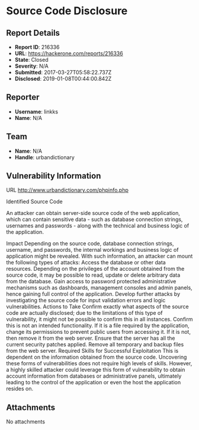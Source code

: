 # Source Code Disclosure

## Report Details
- **Report ID**: 216336
- **URL**: https://hackerone.com/reports/216336
- **State**: Closed
- **Severity**: N/A
- **Submitted**: 2017-03-27T05:58:22.737Z
- **Disclosed**: 2019-01-08T00:44:00.842Z

## Reporter
- **Username**: linkks
- **Name**: N/A

## Team
- **Name**: N/A
- **Handle**: urbandictionary

## Vulnerability Information
URL  http://www.urbandictionary.com/phpinfo.php 

Identified Source Code
<?php echo phpinfo(); ?>

An attacker can obtain server-side source code of the web application, which can contain sensitive data - such as database connection strings, usernames and passwords - along with the technical and business logic of the application.

Impact
Depending on the source code, database connection strings, username, and passwords, the internal workings and business logic of application might be revealed. With such information, an attacker can mount the following types of attacks:
Access the database or other data resources. Depending on the privileges of the account obtained from the source code, it may be possible to read, update or delete arbitrary data from the database.
Gain access to password protected administrative mechanisms such as dashboards, management consoles and admin panels, hence gaining full control of the application.
Develop further attacks by investigating the source code for input validation errors and logic vulnerabilities.
Actions to Take
Confirm exactly what aspects of the source code are actually disclosed; due to the limitations of this type of vulnerability, it might not be possible to confirm this in all instances. Confirm this is not an intended functionality.
If it is a file required by the application, change its permissions to prevent public users from accessing it. If it is not, then remove it from the web server.
Ensure that the server has all the current security patches applied.
Remove all temporary and backup files from the web server.
Required Skills for Successful Exploitation
This is dependent on the information obtained from the source code. Uncovering these forms of vulnerabilities does not require high levels of skills. However, a highly skilled attacker could leverage this form of vulnerability to obtain account information from databases or administrative panels, ultimately leading to the control of the application or even the host the application resides on.


## Attachments
No attachments
